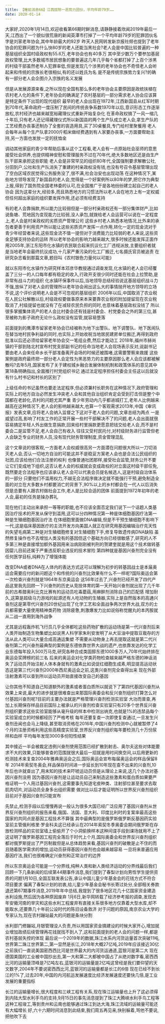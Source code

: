 ```yaml
---
title: 【睡前消息66】江西拔除一恶势力团伙，平均年龄79岁……
date: 2020-01-14
---
```


大家好,2020年1月14日,欢迎收看第66期时鲜消息,请静静接着欣闻2019年最后一天,江西出了一个貌似很荒唐的新闻英潭市打掉了一个平均年龄79岁的犯罪团伙名字是刘家老年协会,其中年龄最大的92岁
昨天人民网转发新京报社频也提到了老年协会的犯罪问题为什么快80岁的老人还能当黑社会?老人会是中国比较普遍的一种基层组织全国村级政权有55.6万,老年协会也有40多万
其中至少数万个要参加基层政权管理,比大多数城市居民想象的要普遍这几年几乎每个省都打掉了上百个涉黑的村级干部虽然老年人犯罪率低,但是发现几个涉黑的老年协会也不奇怪老人会听起来和传统的宗族长老很相似,有的还以姓氏为名
是不是传统宗族势力复兴?的确有一部分老人会企图介入宗族的名义发展

但是从发展源源来看,之所以现在全国有那么多的老年协会主要原因是政统扶植在农村老人化的条件下,老年协会的确满足了农村基层的一部分需求老人协会应该算是特定条件下出现的现代组织
最早的老人会出现在1972年,江西新国县从红军时期到70年代,革命政府一度压制了民间的传统丧争系数1970年以后,意识形态工作逐渐放松,农村经济也越来越宽裕藏理仪式重新开始复杂化
在革命政权搞了一风一缩几十年后,只有老人还记得藏理仪式所以新国县的两个生产队成立老人会,拿生产队的工艺经费办丧事还制办了全套的丧造用具,买了30桌餐具,专门给村里聚餐用
老人会每年从每个生产队拿2000斤稻米做经费遇到有人家要办丧事,一方面要帮助主持,另一方面也发放一定的抚恤金

调动其他家庭的青少年帮助后事从这个工程看,老人会有一点原始社会巫师的意思接受社会供养,也提供精神安慰和管理服务不过在70年代,绝大多数地区还是由生产队干部来承担这些职能
老人会是非常罕见的组织80年代,全国强制要求解散公社,分田到户,公社和生产队消失了重建的村亲政权没有钱,也没有号召令基层管理出现了空白区域农民觉得公务服务没了,很不满,社会治安也出现动荡
在这种情况下,某些地方领导发现了新国县的老人会,觉得是一个好案例所以80年的梦,把它作为典型上报,得到了国务院全国老林委的认可,在全国推广于是各地纷纷建立起自己的老人协会
因为这辈分大,经验多,而且熟悉地方的习惯法所以老人会在地方上有一定权威但任何超出家庭的组织要发挥作用,还必须有经费支持

有的老人会靠捐款,所以能力比较弱但是一部分村亲政权还有一部分集体财产,比如说鱼塘、荒地因为变现能力比较弱,没人承包,就拨给老人会运营可以说在一定程度上,老人会是村亲政权的劣质资产管理公司
这些乡村老人熟悉本地情况,比外来的承包者更善于利用资产所以能让这些劣质资产发挥一点作用,转化一定的现金流对于青少年经营者来说,这些现金流不值一提但对于消费能力比较弱的老人来说,这些资金足够支持协会的运转
所以老年协会的影响力越来越大,很多时候还能发挥正面作用2005年,浙江东阳市化水镇的农民联合起来抗议化工厂违规派放,主要组织者就是当地老年会最终抗议成功,十几家严重污染的化工厂搬迁,七名摄氏官员被追责
在研究杂志看到那篇文章,题目叫《农村银色力量何以可能》

就以东阳市化水镇作为研究样本邓彦华教授通过调查发现,化水镇的老人会已经覆盖了三分一的人口每年都有稳定的收入,行政开支很少同时还能在社会上拉赞助,是非常有战斗力的组织
化水镇环保事件以后,当地领导总结经验说这基层组织战斗力不强,放纵了对老人会的管理所以老年协会闹出这么大的事情抛开地方领导的立场不说,这个评价说明老人会是不可忽视的基层组织
2006年以后,中国取消了农业税在人民公社解散以后,村级政权要做事原来本来要靠农业税的附加提留现在农业税取消了,村级提留也就没有了在减轻农民负担的同时,也意味着基层政权没钱了
所以很多掌握集体资产的老人会比村委会还有钱是村委会、村党委会之外的第三位,甚至被称为影子政府无论什么政权没有监管,就容易堕落

前面提到的鹰潭市留家老年协会已经被称为地下出警队、地下调警队、地下医闹队在替当地村民争利益的同时,也实际上开始收税当地居民建房单位搬迁,再得到政府批准以后还必须给留家老年协会交一笔组业费,然后才能动工
2018年,福州市赫尚镇的干部到陆北村宣布村党支部副书记的任命当地老人会现场表示反对,说副书记要由老人会来任命乡长干部准备离开会场的时候还被围堵,这需要警察来救援
这些案例是政府最终把一部分老人会定性为黑恶势力的主要原因那么老人会应该都被解散吗?去年5月,国家发布了关于建权城乡融合发展体制机制和政策体系的意见其中第18条明确指出,全面推行村党组织书记
通过法定程序担任村委会主任这以后就没有什么村书记和村长的区别了

上级任命的书记虽然也要走法定程序,但必须兼村长职务在这种情况下,政府管理和实际上的地方自治必然发生冲突老人会和其他自治组织肯定会受到打击但是整个中国都在老龄化,农村的问题尤其严重
青少年劳动内几乎都进城打工,老年人比例越来越高在这种情况下,老人会的影响越来越大,也算一个客观需求2013年,中国《审讯报》发表文章,应将老人会纳入监督之下这对于老人会的问题,文章总结为两点
一是威望过高,影响了村友工作的正常开展一些村干部解决不了的问题,老人会出面就很容易搞定年轻人外出做生意捐款,回来给村里捐款更愿意把钱交给老人会,而不是村委会二是监管不足,老人会自己有收入
往往又受村民托付,对村级财务进行监管但老人会缺乏专业的财务人员,没有现代财务管理制度,资金管理混乱

这个文章说的很客观,一方面老人会权威很高另一方面潜在问题很大所以一刀切消灭老人会,否认一切地方自治的可能这并不是稳妥方案老人会也是合法公民组织的社团,应该给他们合法注册的权利
也像普通社团那样,接受社会监管,财务公开不要让它们变成地下组织,这否认老人会的权威就会变成政权的对立面这村级干部任免,既然要走合法程序也应该承认老人会可以代表会员提名候选人,这是村级自治体系的一部分
只要他们不滥用权力,不越无合法程序做决定就不能强行干预,避免制造全面的对立在大多数乡村都要消亡的背景下,90%以上的乡村都会在一代人以后消失但是总要有人跟农村做社会工作,老人是比较合适的团体
前面提到1972年初年的老人会,最初的任务是操办葬礼

现在他们主动出来承担一等等的职能,也不应该全面否定我们说下一个话题人类基因治疗技术的开发从保守到滥用,这可以分四种情况第一种是体细胞基因疗法第一种是生殖细胞基因治疗法
在体细胞里面做DNA编辑,但是不干预生殖细胞不影响下一代,这是临床基因医疗的主流开发方向美国人就正在研究用基因编辑治疗先天性的失望毛病第二种是对生殖细胞修复对生殖细胞下手,修复导致遗传病DNA缺陷
虽然修复操作也不去增加人类没有的基因但这个基础方向已经很敏感了,研究的人不多第三种是直接增加额外基因用来治病刚刚被判刑的贺建奎就是用这个技术做转基因婴儿目前还属于严重违反职业违反的技术冒险
第四种就是基因兴奋剂完全没有任何医学目标,纯粹为了增强体能

改变DNA或者DNA在人体内的表达方式这可以理解为初步的转基因战士是本届奥运会需要应付的新问题这个和传统的兴奋剂比效果有什么不一样呢?国际奥运会第一次检查兴奋剂就是1964年东京奥运会
这56年过去了,兴奋剂已经开发了四代产品这里我先回顾一下兴奋剂的历史从竞技体育的第一天开始兴奋剂就出现了几千年前的古希腊奥利比克比赛有的运动员吃毒蘑菇,用麻醉剂消除自己的匹配感
增加耐久,这算是超级马力游戏的起源还有人吃动物的生殖器,实际上是自然版本的高通兴奋剂这是第零代兴奋剂20世纪出现了化学工艺和全面战争两次世界大战,双方的士兵都需要大量使用精神类药物
消除疲惫,刺激爆发力比如说俗称觉醒丸的本丙胺就从二战一直用到海外战争

尤其是远程轰炸机飞行员几乎全体都吃这些药物扩散的运动场是第一代兴奋剂后来人类开始制造生物集塑比如说黑人科学家朱利安发明了从大豆油中提取豆栽存的方法从此人类可以大量合成高通运集塑
不需要从动物身上再去提取这就是第二代兴奋剂第二代兴奋剂最典型的案例是东德依靠世界大战的遗产,也依靠发达的化学工业东德每年投入500万马克,研究各种合成类固醇东德1000多万人,70年代始终排在奥运会奖牌榜的前三名
后来的奥运会对化学类药物检查越来越严格东德的神话消失了运动员开始注射人体本身就有的激素比如说促红细胞生成素,明显提高运动状态这是第三代兴奋剂2000年西尼奥运会之前,这类兴奋剂完全查得出来
现在外部注射激素可以查到所以运动员开始直接改变自己的基因

让你其他不知道自己知道额外的激素或者蛋白质所以就说下了第四代基因兴奋剂从效果上来说,最大的进步就是很难查出来那国际奥委会和反兴奋剂组织打算怎么对付基因兴奋剂呢?目前的主要办法就是严格管理兴奋剂检测实验室
大功而普查,再加上长期保存样品目前国际上被承认的兴奋剂检查实验室只有20多个世界反兴奋剂组织要求这些实验室能够从毫升级的样本中检测出纳克,也就是1%的违禁品每个实验室成立的时候都经历了严格考核
每年还要复查一次即使复查通过,一旦发生兴奋剂丑闻也会马上降级,甚至取消资格在2016年,中国兴奋剂检测中心就被暂停了4个月的注册资格利用这些高精度实验室,世界反兴奋剂组织每年要检测几十万份尿样和血样
平均每年发现3000多份阳性结果

其中接近一半会被裁定违例兴奋剂使用范围已经扩散到射击、奥尔夫这些对体能要求不大的效果,只能够普查的范围就很大最后一招就是用时间换空间,以后用更新的检测技术来复查2004年雅典奥运会之后,国际奥运会宣布每届奥运会的样品保留8年
2014年索契冬奥会,样品保存时间进一步延长到10年现在查不出来的兴奋剂,10年后也许就查出了,用未知的技术来吓唬运动员但是从理论上来说,这几个办法对基因兴奋剂没用
因为基因兴奋剂是让运动员自己来制造这些激素和蛋白质如果要严格证明一个人用过基因兴奋剂,这需要事先知道宅皮种类、注射部位甚至要求去取肌肉切片,对运动员全身多出组织需要
做对比以后才能证明所以世界反兴奋剂组织目前对于基因兴奋剂只能宣布

先禁止,检测手段以后慢慢再说一般认为很多大国已经广泛应用了基因兴奋剂从世界反兴奋剂组织的报告来看,俄国、法国、意大利、印度比利时的复案率最高这些国家的共同点是基因工程技术不算强
其中最典型的是俄罗斯俄罗斯反基因药实验室前主管俄利格里·罗金科夫这已经承认在2014年索契冬季奥委会期间俄罗斯在存放检测样品的实验室墙上偷偷开了个小洞偷换样本这种间谍手段到课场就用不上了
这证明了俄罗斯基因工程完全落后于时代上个月,国际奥委会和世界反兴奋剂组织都对俄罗斯提出了严厉制裁但是从总体趋势来看,基因兴奋剂的破散是止不住的而且随着医学需求的增加,运动员获得基因兴奋剂也会越来越容易
一旦将来普遍应用基因疗法,我们也很难确定兴奋剂和正常治疗的边界

所以东京奥运会可能是一个分界线,纯种人类和新人类经济运动的分界线最后我们回顾一下几条新闻的后续第44期事件消息,我们提到了春梨计划向男性学生提供资质的问题1月10日,全国互联发表公告,承认中国儿童少年基金会的花钱方式不符合项目要求
偏离了春梨计划的初衷,给儿童少年基金会秘书长寄过处分,全部相关券款退还第67期事件消息,2019年年中总结,我提到了很多地区花几十亿国家资金建造水利设施,然后因为各种原因废弃
1月6日,新华网转载了经济参考报的调查,发现去年安徽河南的旱灾和这些水利工程废弃有直接关系很多地方仅靠着大型水库,却不能取水,还要靠几十年前公设时代的陈旧设备救济
对于问题的原因,南京农业大学的专家认为,现在农村蹦站最大的问题是条块分割

水利部门修蹦站,月银管理没人负责,所以用国家资金搞建设的时候大家开心,增加就业增加政绩后续管理再花钱就找不到人了,这和前面提到的老人会的问题一样,都是农村基层失控的体现
最后说一个2019年的数据,珠江水系内河货运量首次突破11吨,世界第二珠江世界第二,第一显然是长江,2018年大概27亿吨,2019年应该接近30亿之前我们一直说美国密西西比河是世界最大的内河货运通道,蓝银河是第二大
现在德国美国的工业被中国抄出去,第一大和第二大都被中国占了从绝对数字看,密西西比河的运输量顶峰是7亿吨左右,蓝银河的运输量是2亿吨这曾经是我们要仰望的天文数字,2004年不要说密西西比河,蓝银河的运输量都是长江的6倍
现在已经不到长江的1%了,过去20年,中国的内河航运发展速度比经济发展速度还要快几倍,是工业发展的重要指标

长江的运输量增长,很大程度和三峡工程有关系,现在珠江运输量也上升了这必须得到内陆大型水利手鸟的支持,9月15日的事先消息提到了珠江大腾峡水利手鸟工程等这种工程竣工,等到贵州和云南也能够通过珠江到达大海,珠江流域的运输量可能还有大幅增长
好,六十六期时间消息到此结束,我们周五再见来,快别躲着,骂他不要说,把他吹下去